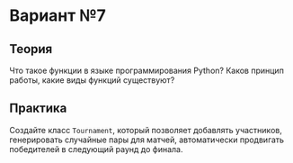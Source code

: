 # Вариант №7

## Теория

Что такое функции в языке программирования Python? Каков принцип работы, какие виды функций существуют?

## Практика

Создайте класс `Tournament`, который позволяет добавлять участников, генерировать случайные пары для матчей, автоматически продвигать победителей в следующий раунд до финала.
